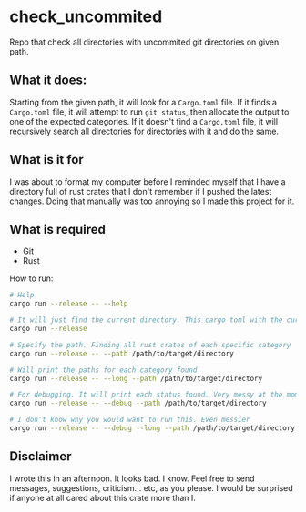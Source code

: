 # check_uncommited
Repo that check all directories with uncommited git directories on given path.

## What it does:

Starting from the given path, it will look for a `Cargo.toml` file. If it finds a `Cargo.toml` file, it will attempt to run `git status`, then allocate the output to one of the expected categories. If it doesn't find a `Cargo.toml` file, it will recursively search all directories for directories with it and do the same.

## What is it for

I was about to format my computer before I reminded myself that I have a directory full of rust crates that I don't remember if I pushed the latest changes. Doing that manually was too annoying so I made this project for it.


## What is required

 - Git
 - Rust

How to run:

```bash
# Help
cargo run --release -- --help

# It will just find the current directory. This cargo toml with the current changes
cargo run --release

# Specify the path. Finding all rust crates of each specific category
cargo run --release -- --path /path/to/target/directory

# Will print the paths for each category found
cargo run --release -- --long --path /path/to/target/directory

# For debugging. It will print each status found. Very messy at the moment
cargo run --release -- --debug --path /path/to/target/directory

# I don't know why you would want to run this. Even messier
cargo run --release -- --debug --long --path /path/to/target/directory
```

## Disclaimer

I wrote this in an afternoon. It looks bad. I know. Feel free to send messages, suggestions, criticism... etc, as you please. I would be surprised if anyone at all cared about this crate more than I.


